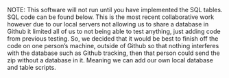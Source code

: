NOTE: This software will not run until you have implemented the SQL tables. SQL code can be found below.
This is the most recent collaborative work however due to our local servers not allowing us to share a database in Github it limited all of us to not being able to test anything, just adding code from previous testing. So, we decided that it would be best to finish off the code on one person’s machine, outside of Github so that nothing interferes with the database such as Github tracking, then that person could send the zip without a database in it. Meaning we can add our own local database and table scripts.
